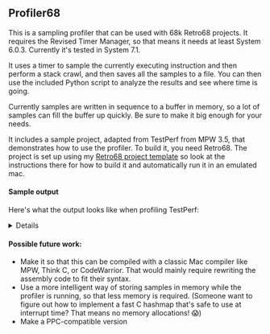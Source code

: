 ## Profiler68

This is a sampling profiler that can be used with 68k Retro68 projects. It requires the Revised Timer Manager, so that means it needs at least System 6.0.3. Currently it's tested in System 7.1.

It uses a timer to sample the currently executing instruction and then perform a stack crawl, and then saves all the samples to a file. You can then use the included Python script to analyze the results and see where time is going.

Currently samples are written in sequence to a buffer in memory, so a lot of samples can fill the buffer up quickly. Be sure to make it big enough for your needs.

It includes a sample project, adapted from TestPerf from MPW 3.5, that demonstrates how to use the profiler. To build it, you need Retro68. The project is set up using my [Retro68 project template](https://github.com/briankendall/macintosh-dev-template) so look at the instructions there for how to build it and automatically run it in an emulated mac.

#### Sample output
Here's what the output looks like when profiling TestPerf:
<details>
  
```
--------------------------------------------
Functions by inclusive samples:
--------------------------------------------

    main                             -     1317    100.0%
    SECTRECT                         -      986    74.86%
    ROMW1500                         -      587    44.57%
    RSECT                            -      284    21.56%
    ROMW500A                         -      196    14.88%
    ROMW500B                         -      194    14.73%
    W1500                            -      125     9.49%
    SETRECT                          -       45     3.41%
    ROMW100                          -       39     2.96%
    W500B                            -       38     2.88%
    W500A                            -       36     2.73%
    INITCRTABLE                      -       30     2.27%
    VBLINT                           -       27     2.05%
    W100                             -        4      0.3%
    INSETRECT                        -        3     0.22%
    FRRECT                           -        3     0.22%


--------------------------------------------
Functions by exclusive samples:
--------------------------------------------

    SECTRECT                         -      691    52.46%
    RSECT                            -      284    21.56%
    W1500                            -      125     9.49%
    SETRECT                          -       45     3.41%
    W500B                            -       38     2.88%
    W500A                            -       36     2.73%
    INITCRTABLE                      -       30     2.27%
    VBLINT                           -       27     2.05%
    ROMW1500                         -       21     1.59%
    ROMW500B                         -        5     0.37%
    W100                             -        4      0.3%
    ROMW500A                         -        3     0.22%
    INSETRECT                        -        3     0.22%
    FRRECT                           -        3     0.22%
    ROMW100                          -        2     0.15%


--------------------------------------------
Samples by function and line:
--------------------------------------------

=== W500A ==================================
  count:    13  19.11%          main.c  85 >: 	for (i = 1; i <= 500; i++) {
  count:     7  10.29%          main.c  86 >: 		junk = 1;
  count:    25  36.76%          main.c  87 >: 		junk1 = junk * 5;
  count:    23  33.82%          main.c  88 >: 		junk2 = (junk + junk1) * 5;

=== main ===================================
  count:     3   0.22%          main.c  55 >: 		W100();
  count:    36   2.75%          main.c  56 >: 		W500A();
  count:    39   2.97%          main.c  57 >: 		W500B();
  count:   127    9.7%          main.c  58 >: 		W1500();
  count:    44   3.36%          main.c  61 >: 		ROMW100();
  count:   212  16.19%          main.c  62 >: 		ROMW500A();
  count:   208  15.88%          main.c  63 >: 		ROMW500B();
  count:   640  48.89%          main.c  64 >: 		ROMW1500();

=== W500B ==================================
  count:    21  29.16%          main.c  142 >: 	for (i = 1; i <= 500; i++) {
  count:     3   4.16%          main.c  143 >: 		junk = 1;
  count:    23  31.94%          main.c  144 >: 		junk1 = junk * 5;
  count:    25  34.72%          main.c  145 >: 		junk2 = (junk + junk1) * 5;

=== W1500 ==================================
  count:    61  24.79%          main.c  113 >: 	for (i = 1; i <= 1500; i++) {
  count:    27  10.97%          main.c  114 >: 		junk = 1;
  count:    83  33.73%          main.c  115 >: 		junk1 = junk * 5;
  count:    75  30.48%          main.c  116 >: 		junk2 = (junk + junk1) * 5;

=== ROMW100 ================================
  count:     1   2.56%          main.c  172 >: 	for (i = 1; i <= 100; i++) {
  count:    38  97.43%          main.c  175 >: 		dontCare = SectRect(&junk, &junk1, &junk2);

=== ROMW500A ===============================
  count:     1    0.5%          main.c  158 >: 		SetRect(&junk, 100, 200, 300, 400);
  count:   196  99.49%          main.c  160 >: 		dontCare = SectRect(&junk, &junk1, &junk2);

=== ROMW500B ===============================
  count:     1    0.5%          main.c  218 >: 		SetRect(&junk, 100, 200, 300, 400);
  count:   196  99.49%          main.c  220 >: 		dontCare = SectRect(&junk, &junk1, &junk2);

=== ROMW1500 ===============================
  count:     3   0.49%          main.c  187 >: 	for (i = 1; i <= 1500; i++) {
  count:     1   0.16%          main.c  188 >: 		SetRect(&junk, 100, 200, 300, 400);
  count:     5   0.82%          main.c  189 >: 		SetRect(&junk1, 200, 300, 400, 500);
  count:   595   98.5%          main.c  190 >: 		dontCare = SectRect(&junk, &junk1, &junk2);

=== W100 ===================================
  count:     3   60.0%          main.c  99 >: 	for (i = 1; i <= 100; i++) {
  count:     1   20.0%          main.c  101 >: 		junk1 = junk * 5;
  count:     1   20.0%          main.c  102 >: 		junk2 = (junk + junk1) * 5;



--------------------------------------------
All stack traces:
--------------------------------------------

(393 times:)
  main
    ROMW1500
      SECTRECT

(167 times:)
  main
    ROMW1500
      SECTRECT
        RSECT

(138 times:)
  main
    ROMW500A
      SECTRECT

(134 times:)
  main
    ROMW500B
      SECTRECT

(125 times:)
  main
    W1500

(53 times:)
  main
    ROMW500A
      SECTRECT
        RSECT

(51 times:)
  main
    ROMW500B
      SECTRECT
        RSECT

(45 times:)
  main
    SETRECT

(38 times:)
  main
    W500B

(36 times:)
  main
    W500A

(27 times:)
  main
    INITCRTABLE

(24 times:)
  main
    ROMW100
      SECTRECT

(21 times:)
  main
    ROMW1500

(18 times:)
  main
    VBLINT

(13 times:)
  main
    ROMW100
      SECTRECT
        RSECT

(5 times:)
  main
    ROMW500B

(4 times:)
  main
    W100

(4 times:)
  main
    ROMW500B
      SECTRECT
        VBLINT

(4 times:)
  main
    ROMW1500
      SECTRECT
        VBLINT

(3 times:)
  main
    ROMW500A

(3 times:)
  main
    INSETRECT

(3 times:)
  main
    FRRECT

(2 times:)
  main
    SECTRECT

(2 times:)
  main
    ROMW100

(1 times:)
  main
    ROMW500A
      SECTRECT
        VBLINT

(1 times:)
  main
    ROMW500A
      SECTRECT
        INITCRTABLE

(1 times:)
  main
    ROMW1500
      SECTRECT
        INITCRTABLE

(1 times:)
  main
    ROMW1500
      INITCRTABLE
```

</details>

#### Possible future work:

- Make it so that this can be compiled with a classic Mac compiler like MPW, Think C, or CodeWarrior. That would mainly require rewriting the assembly code to fit their syntax.
- Use a more intelligent way of storing samples in memory while the profiler is running, so that less memory is required. (Someone want to figure out how to implement a fast C hashmap that's safe to use at interrupt time? That means no memory allocations! 😱)
- Make a PPC-compatible version

